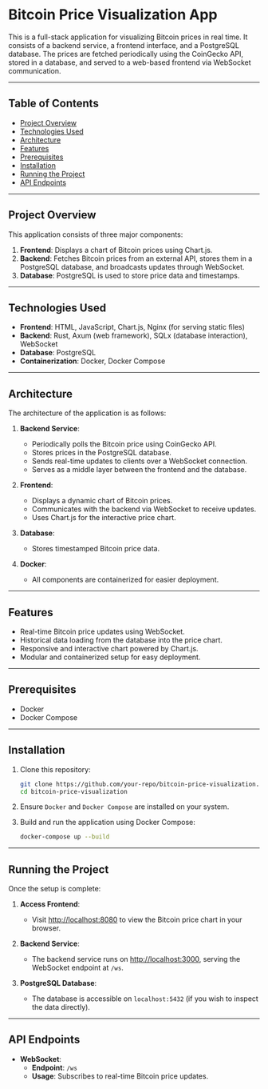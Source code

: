 
# Bitcoin Price Visualization App

This is a full-stack application for visualizing Bitcoin prices in real time. It consists of a backend service, a frontend interface, and a PostgreSQL database. The prices are fetched periodically using the CoinGecko API, stored in a database, and served to a web-based frontend via WebSocket communication.

---

## Table of Contents

- [Project Overview](#project-overview)
- [Technologies Used](#technologies-used)
- [Architecture](#architecture)
- [Features](#features)
- [Prerequisites](#prerequisites)
- [Installation](#installation)
- [Running the Project](#running-the-project)
- [API Endpoints](#api-endpoints)
---

## Project Overview

This application consists of three major components:
1. **Frontend**: Displays a chart of Bitcoin prices using Chart.js.
2. **Backend**: Fetches Bitcoin prices from an external API, stores them in a PostgreSQL database, and broadcasts updates through WebSocket.
3. **Database**: PostgreSQL is used to store price data and timestamps.

---

## Technologies Used

- **Frontend**: HTML, JavaScript, Chart.js, Nginx (for serving static files)
- **Backend**: Rust, Axum (web framework), SQLx (database interaction), WebSocket
- **Database**: PostgreSQL
- **Containerization**: Docker, Docker Compose

---

## Architecture

The architecture of the application is as follows:

1. **Backend Service**:
   - Periodically polls the Bitcoin price using CoinGecko API.
   - Stores prices in the PostgreSQL database.
   - Sends real-time updates to clients over a WebSocket connection.
   - Serves as a middle layer between the frontend and the database.

2. **Frontend**:
   - Displays a dynamic chart of Bitcoin prices.
   - Communicates with the backend via WebSocket to receive updates.
   - Uses Chart.js for the interactive price chart.

3. **Database**:
   - Stores timestamped Bitcoin price data.

4. **Docker**:
   - All components are containerized for easier deployment.

---

## Features

- Real-time Bitcoin price updates using WebSocket.
- Historical data loading from the database into the price chart.
- Responsive and interactive chart powered by Chart.js.
- Modular and containerized setup for easy deployment.

---

## Prerequisites

- Docker
- Docker Compose

---

## Installation

1. Clone this repository:
   ```bash
   git clone https://github.com/your-repo/bitcoin-price-visualization.git
   cd bitcoin-price-visualization
   ```

2. Ensure `Docker` and `Docker Compose` are installed on your system.

3. Build and run the application using Docker Compose:
   ```bash
   docker-compose up --build
   ```

---

## Running the Project

Once the setup is complete:

1. **Access Frontend**:
   - Visit [http://localhost:8080](http://localhost:8080) to view the Bitcoin price chart in your browser.

2. **Backend Service**:
   - The backend service runs on [http://localhost:3000](http://localhost:3000), serving the WebSocket endpoint at `/ws`.

3. **PostgreSQL Database**:
   - The database is accessible on `localhost:5432` (if you wish to inspect the data directly).

---

## API Endpoints

- **WebSocket**:
  - **Endpoint**: `/ws`
  - **Usage**: Subscribes to real-time Bitcoin price updates.

